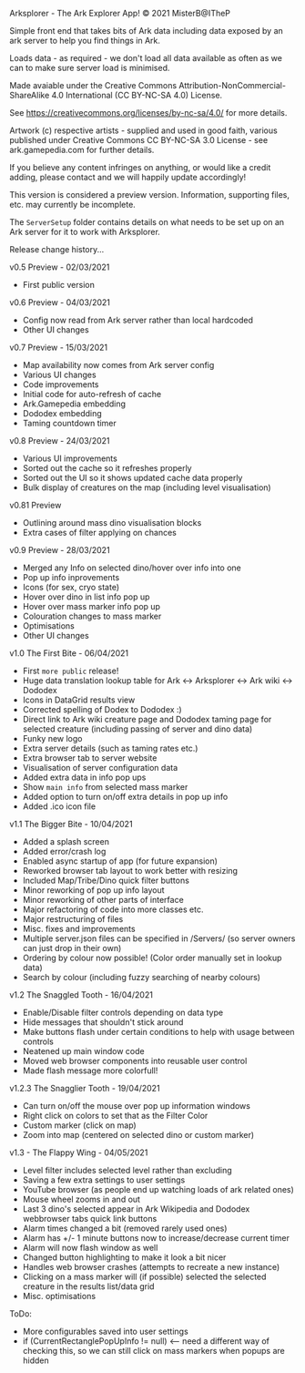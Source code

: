 ﻿Arksplorer - The Ark Explorer App!
© 2021 MisterB@ITheP

Simple front end that takes bits of Ark data including data exposed by an ark server to help you find things in Ark.

Loads data - as required - we don't load all data available as often as we can to make sure server load is minimised.

Made avaiable under the Creative Commons Attribution-NonCommercial-ShareAlike 4.0 International (CC BY-NC-SA 4.0) License.

See https://creativecommons.org/licenses/by-nc-sa/4.0/ for more details.

Artwork (c) respective artists - supplied and used in good faith, various published under Creative Commons CC BY-NC-SA 3.0 License - see ark.gamepedia.com for further details.

If you believe any content infringes on anything, or would like a credit adding, please contact and we will happily update accordingly!

This version is considered a preview version. Information, supporting files, etc. may currently be incomplete.

The `ServerSetup` folder contains details on what needs to be set up on an Ark server for it to work with Arksplorer.

Release change history...

v0.5 Preview - 02/03/2021
- First public version

v0.6 Preview - 04/03/2021
- Config now read from Ark server rather than local hardcoded
- Other UI changes

v0.7 Preview - 15/03/2021
- Map availability now comes from Ark server config
- Various UI changes
- Code improvements
- Initial code for auto-refresh of cache
- Ark.Gamepedia embedding
- Dododex embedding
- Taming countdown timer

v0.8 Preview - 24/03/2021
- Various UI improvements
- Sorted out the cache so it refreshes properly
- Sorted out the UI so it shows updated cache data properly
- Bulk display of creatures on the map (including level visualisation)

v0.81 Preview
- Outlining around mass dino visualisation blocks
- Extra cases of filter applying on chances

v0.9 Preview - 28/03/2021
- Merged any Info on selected dino/hover over info into one
- Pop up info inprovements
- Icons (for sex, cryo state)
- Hover over dino in list info pop up
- Hover over mass marker info pop up
- Colouration changes to mass marker
- Optimisations
- Other UI changes

v1.0 The First Bite - 06/04/2021
- First `more public` release!
- Huge data translation lookup table for Ark <-> Arksplorer <-> Ark wiki <-> Dododex
- Icons in DataGrid results view
- Corrected spelling of Dodex to Dododex :)
- Direct link to Ark wiki creature page and Dododex taming page for selected creature (including passing of server and dino data)
- Funky new logo
- Extra server details (such as taming rates etc.)
- Extra browser tab to server website
- Visualisation of server configuration data
- Added extra data in info pop ups
- Show `main info` from selected mass marker
- Added option to turn on/off extra details in pop up info
- Added .ico icon file

v1.1 The Bigger Bite - 10/04/2021
- Added a splash screen
- Added error/crash log
- Enabled async startup of app (for future expansion)
- Reworked browser tab layout to work better with resizing
- Included Map/Tribe/Dino quick filter buttons
- Minor reworking of pop up info layout
- Minor reworking of other parts of interface
- Major refactoring of code into more classes etc.
- Major restructuring of files
- Misc. fixes and improvements
- Multiple server.json files can be specified in /Servers/ (so server owners can just drop in their own)
- Ordering by colour now possible! (Color order manually set in lookup data)
- Search by colour (including fuzzy searching of nearby colours)

v1.2 The Snaggled Tooth - 16/04/2021
- Enable/Disable filter controls depending on data type
- Hide messages that shouldn't stick around
- Make buttons flash under certain conditions to help with usage between controls
- Neatened up main window code
- Moved web browser components into reusable user control
- Made flash message more colorfull!

v1.2.3 The Snagglier Tooth - 19/04/2021
- Can turn on/off the mouse over pop up information windows
- Right click on colors to set that as the Filter Color
- Custom marker (click on map)
- Zoom into map (centered on selected dino or custom marker)

v1.3 - The Flappy Wing - 04/05/2021
- Level filter includes selected level rather than excluding
- Saving a few extra settings to user settings
- YouTube browser (as people end up watching loads of ark related ones)
- Mouse wheel zooms in and out
- Last 3 dino's selected appear in Ark Wikipedia and Dododex webbrowser tabs quick link buttons
- Alarm times changed a bit (removed rarely used ones)
- Alarm has +/- 1 minute buttons now to increase/decrease current timer
- Alarm will now flash window as well
- Changed button highlighting to make it look a bit nicer
- Handles web browser crashes (attempts to recreate a new instance)
- Clicking on a mass marker will (if possible) selected the selected creature in the results list/data grid
- Misc. optimisations

ToDo:
- More configurables saved into user settings
- if (CurrentRectanglePopUpInfo != null) <-- need a different way of checking this, so we can still click on mass markers when popups are hidden
